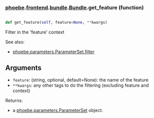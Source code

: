 ### [phoebe](phoebe.md).[frontend](phoebe.frontend.md).[bundle](phoebe.frontend.bundle.md).[Bundle](phoebe.frontend.bundle.Bundle.md).get_feature (function)


```py

def get_feature(self, feature=None, **kwargs)

```



Filter in the 'feature' context

See also:
* [phoebe.parameters.ParameterSet.filter](phoebe.parameters.ParameterSet.filter.md)

Arguments
----------
* `feature`: (string, optional, default=None): the name of the feature
* `**kwargs`: any other tags to do the filtering (excluding feature and context)

Returns:
* a [phoebe.parameters.ParameterSet](phoebe.parameters.ParameterSet.md) object.

